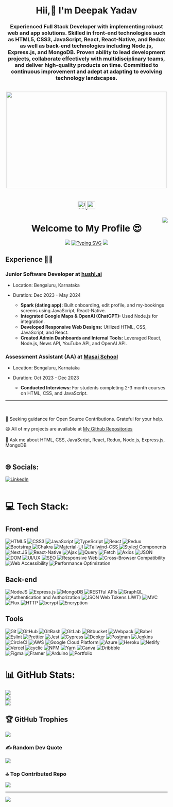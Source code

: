  
                                 
<div align="center">
  <h1  align="center"> Hii,👋 I'm Deepak Yadav </h1>
  
  <h3 align="center"> 
   Experienced Full Stack Developer with implementing robust web and app solutions. Skilled in front-end technologies such as HTML5, CSS3, JavaScript, React, React-Native, and Redux as well as back-end technologies including Node.js, Express.js, and MongoDB. Proven ability to lead development projects, collaborate effectively with multidisciplinary teams, and deliver high-quality products on time. Committed to continuous improvement and adept at adapting to evolving technology landscapes.</h3> <br/> 

  
<img height="300px" width="500px" src="https://media.tenor.com/Ug6cbVA1ZsMAAAAd/developer.gif" />
  
<!--  <img height="150" src="https://camo.githubusercontent.com/62da68eb62b1e5f175f7d1f0191dd89a653d7908feb22d37d4a0ab07365d6791/68747470733a2f2f6d656469612e67697068792e636f6d2f6d656469612f4d3967624264396e6244724f5475314d71782f67697068792e676966"  />  -->
  
</div>

###

<br clear="both">

<div align="center">
  
<!-- <a href="https://drive.google.com/file/d/1UlsGl6B8UjDJqb7q-upB6su6-qqWxmB_/view?usp=sharing" target="_blank">
    <img src="https://img.shields.io/static/v1?message=Resume&logo=data:image/svg+xml;base64,INSERT_LOGO_ENCODED_HERE&label=&color=INSERT_COLOR_HERE&logoColor=INSERT_LOGO_COLOR_HERE&labelColor=&style=for-the-badge" height="25" alt="resume logo"/> -->
  </a>

<!-- <a href="https://deepak-25yadav.github.io/" target="_blank">
    <img src="https://img.shields.io/static/v1?message=Portfolio&logo=data:image/svg+xml;base64,INSERT_LOGO_ENCODED_HERE&label=&color=INSERT_COLOR_HERE&logoColor=INSERT_LOGO_COLOR_HERE&labelColor=&style=for-the-badge" height="25" alt="portfolio logo"/> -->
  </a>
  
  <a href="https://www.linkedin.com/in/deepak0606/" target="_blank">
    <img src="https://img.shields.io/static/v1?message=LinkedIn&logo=linkedin&label=&color=0077B5&logoColor=white&labelColor=&style=for-the-badge" height="25" alt="linkedin logo"/>
  </a>
  <a href="25yadavdeepak@gmail.com">
    <img src="https://img.shields.io/static/v1?message=Gmail&logo=gmail&label=&color=D14836&logoColor=white&labelColor=&style=for-the-badge" height="25" alt="gmail logo"/>
  </a>
  
<!--  <a href="https://wa.me/9140443308" target="_blank">
    <img src="https://img.shields.io/static/v1?message=Whatsapp&logo=whatsapp&label=&color=25D366&logoColor=white&labelColor=&style=for-the-badge" height="25" alt="whatsapp logo"/>
  </a> -->
  
</div>

###

<img align="right" src="https://visitor-badge.laobi.icu/badge?page_id=Sonu-Shettiyar.Sonu-Shettiyar&left_color=darkslategray&left_text=Visitors"  />

###

<h1 align="center">Welcome to My Profile 😍</h1>
<div align="center">
  <img src='https://raw.githubusercontent.com/andreasbm/readme/master/assets/lines/colored.png' />
<a href="https://git.io/typing-svg" padding-top="100px"><img src="https://readme-typing-svg.demolab.com?font=Fira+Code&pause=900&width=435&lines=I+am+Deepak+Yadav....;A+Full-Stack+Web+developer....;Who+Love's+to+code....;Always+curious+to+learn+new+things+!" alt="Typing SVG" /></a>
<img src='https://raw.githubusercontent.com/andreasbm/readme/master/assets/lines/colored.png' />
</div>

<!-- ### -->

##  Experience 👩‍💻
### Junior Software Developer at [hushl.ai](https://www.hushl.ai)
- Location: Bengaluru, Karnataka
- Duration: Dec 2023 - May 2024

    - **Spark (dating app):** Built onboarding, edit profile, and my-bookings screens using JavaScript, React-Native.
    - **Integrated Google Maps & OpenAI (ChatGPT):** Used Node.js for integration.
    - **Developed Responsive Web Designs:** Utilized HTML, CSS, JavaScript, and React.
    - **Created Admin Dashboards and Internal Tools:** Leveraged React, Node.js, News API, YouTube API, and OpenAI API.

### Assessment Assistant (AA) at [Masai School](https://www.masaischool.com)
- Location: Bengaluru, Karnataka
- Duration: Oct 2023 - Dec 2023

    - **Conducted Interviews:** For students completing 2-3 month courses on HTML, CSS, and JavaScript.
***
  <br> <br>
 🌱 Seeking guidance for Open Source Contributions. Grateful for your help.
 
 😄 All of my projects are available at
<a href="https://github.com/Deepak-25yadav?tab=repositories">My Github Repositories</a><br> <br>
 💬 Ask me about HTML, CSS, JavaScript, React, Redux, Node.js, Express.js, MongoDB<br> <br>
 <!--⚡ How to reach me <a href="25yadavdeepak@gmail.com">25yadavdeepak@gmail.com</a> <br/>  <br> -->
  <!--⚡ Mobile/Whats'app No.: +91 9140443308 -->
<!-- <img src='https://raw.githubusercontent.com/andreasbm/readme/master/assets/lines/colored.png' /> -->

</div>


<!-- Below this line having my stats  -->

## 🌐 Socials:
[![LinkedIn](https://img.shields.io/badge/LinkedIn-%230077B5.svg?logo=linkedin&logoColor=white)](https://linkedin.com/in/deepak0606) 
<br/> <br/>
# 💻 Tech Stack:
## Front-end
 ![HTML5](https://img.shields.io/badge/html5-%23E34F26.svg?style=flat&logo=html5&logoColor=white)
 ![CSS3](https://img.shields.io/badge/css3-%231572B6.svg?style=flat&logo=css3&logoColor=white) 
 ![JavaScript](https://img.shields.io/badge/javascript-%23323330.svg?style=flat&logo=javascript&logoColor=%23F7DF1E)
 ![TypeScript](https://img.shields.io/badge/typescript-%23007ACC.svg?style=flat&logo=typescript&logoColor=white) 
 ![React](https://img.shields.io/badge/react-%2320232a.svg?style=flat&logo=react&logoColor=%2361DAFB)
 ![Redux](https://img.shields.io/badge/redux-%23593d88.svg?style=flat&logo=redux&logoColor=white)
 ![Bootstrap](https://img.shields.io/badge/bootstrap-%23563D7C.svg?style=flat&logo=bootstrap&logoColor=white)
 ![Chakra](https://img.shields.io/badge/chakra-%234ED1C5.svg?style=flat&logo=chakraui&logoColor=white)
 ![Material-UI](https://img.shields.io/badge/Material--UI-%230081CB.svg?style=flat&logo=material-ui&logoColor=white)
 ![Tailwind-CSS](https://img.shields.io/badge/Tailwind%20CSS-%23006AFF.svg?style=flat&logo=tailwind-css&logoColor=white)
 ![Styled Components](https://img.shields.io/badge/styled--components-DB7093?style=flat&logo=styled-components&logoColor=white)
 ![Next.JS](https://img.shields.io/badge/Next.js-%23000000.svg?style=flat&logo=next.js&logoColor=white)
 ![React-Native](https://img.shields.io/badge/React%20Native-%2361DAFB.svg?style=flat&logo=react&logoColor=white)
 ![Ajax](https://img.shields.io/badge/Ajax-%23006699.svg?style=flat&logo=ajax&logoColor=white)
 ![jQuery](https://img.shields.io/badge/jQuery-%230769AD.svg?style=flat&logo=jquery&logoColor=white)
 ![Fetch](https://img.shields.io/badge/Fetch-%2361DAFB.svg?style=flat)
 ![Axios](https://img.shields.io/badge/Axios-%2338a169.svg?style=flat&logo=axios&logoColor=white)
 ![JSON](https://img.shields.io/badge/JSON-%23F7DF1E.svg?style=flat&logo=json&logoColor=black)
 ![DOM](https://img.shields.io/badge/DOM-%234285F4.svg?style=flat)
 ![UI/UX](https://img.shields.io/badge/UI%2FUX-%2334D058.svg?style=flat)
 ![SEO](https://img.shields.io/badge/SEO-%23FF5722.svg?style=flat)
 ![Responsive Web](https://img.shields.io/badge/Responsive%20Web%20Design-%23FF9A00.svg?style=flat)
 ![Cross-Browser Compatibility](https://img.shields.io/badge/Cross--Browser%20Compatibility-%23424242.svg?style=flat)
 ![Web Accessibility](https://img.shields.io/badge/Web%20Accessibility-%230080FF.svg?style=flat)
 ![ Performance Optimization](https://img.shields.io/badge/Performance%20Optimization-%237FCAE7.svg?style=flat)
 <!--    ![]()   --> 
 ## Back-end
 ![NodeJS](https://img.shields.io/badge/Node.js-%23339933.svg?style=flat&logo=node.js&logoColor=white)
 ![Express.js](https://img.shields.io/badge/express.js-%23404d59.svg?style=flat&logo=express&logoColor=%2361DAFB)
 ![MongoDB](https://img.shields.io/badge/MongoDB-%234ea94b.svg?style=flat&logo=mongodb&logoColor=white)
 ![RESTful APIs](https://img.shields.io/badge/RESTful%20APIs-%23000000.svg?style=flat)
 ![GraphQL](https://img.shields.io/badge/GraphQL-%23E434AA.svg?style=flat&logo=graphql&logoColor=white)
 ![Authentication and Authorization](https://img.shields.io/badge/Authentication%20%26%20Authorization-%234D0099.svg?style=flat)
 ![JSON Web Tokens (JWT)](https://img.shields.io/badge/JSON%20Web%20Tokens%20(JWT)-%23000000.svg?style=flat)
 ![MVC](https://img.shields.io/badge/MVC-%23007ACC.svg?style=flat)
 ![Flux](https://img.shields.io/badge/Flux-%23FB7299.svg?style=flat)
 ![HTTP](https://img.shields.io/badge/HTTP-%231572B6.svg?style=flat)
 ![bcrypt](https://img.shields.io/badge/bcrypt-%234479A1.svg?style=flat)
 ![Encryption](https://img.shields.io/badge/Encryption-%23336791.svg?style=flat)
## Tools 
 ![Git](https://img.shields.io/badge/Git-%23F05032.svg?style=flat&logo=git&logoColor=white)
 ![GitHub](https://img.shields.io/badge/GitHub-%23181717.svg?style=flat&logo=github&logoColor=white)
 ![GitBash](https://img.shields.io/badge/Git%20Bash-%23F05032.svg?style=flat&logo=git&logoColor=white)
 ![GitLab](https://img.shields.io/badge/GitLab-%23FCA121.svg?style=flat&logo=gitlab&logoColor=white)
 ![Bitbucket](https://img.shields.io/badge/Bitbucket-%230047B3.svg?style=flat&logo=bitbucket&logoColor=white)
 ![Webpack](https://img.shields.io/badge/Webpack-%238DD6F9.svg?style=flat&logo=webpack&logoColor=black)
 ![Babel](https://img.shields.io/badge/Babel-F9DC3e?style=flat&logo=babel&logoColor=black)
 ![Eslint](https://img.shields.io/badge/ESLint-%234B32C3.svg?style=flat&logo=eslint&logoColor=white)
 ![Prettier](https://img.shields.io/badge/Prettier-%23F7B93E.svg?style=flat&logo=prettier&logoColor=black)
 ![Jest](https://img.shields.io/badge/Jest-%23C21325.svg?style=flat&logo=jest&logoColor=white)
 ![Cypress](https://img.shields.io/badge/Cypress-%23333333.svg?style=flat&logo=cypress&logoColor=white)
 ![Dcoker](https://img.shields.io/badge/Docker-%232496ED.svg?style=flat&logo=docker&logoColor=white)
 ![Postman](https://img.shields.io/badge/Postman-FF6C37?style=flat&logo=postman&logoColor=white)
 ![Jenkins](https://img.shields.io/badge/Jenkins-%23D24939.svg?style=flat&logo=jenkins&logoColor=white)
 ![CircleCI](https://img.shields.io/badge/CircleCI-%23161616.svg?style=flat&logo=circleci&)
 ![AWS](https://img.shields.io/badge/AWS-%23232F3E.svg?style=flat&logo=amazon-aws&logoColor=white)
 ![Google Cloud Platform](https://img.shields.io/badge/Google%20Cloud%20Platform-%234285F4.svg?style=flat&logo=google-cloud&logoColor=white)
 ![Azure](https://img.shields.io/badge/Microsoft%20Azure-%230072C6.svg?style=flat&logo=microsoft-azure&logoColor=white)
 ![Heroku](https://img.shields.io/badge/Heroku-%23430098.svg?style=flat&logo=heroku&logoColor=whitehttps://img.shields.io/badge/Heroku-%23430098.svg?style=flat&logo=heroku&logoColor=white)
 ![Netlify](https://img.shields.io/badge/netlify-%23000000.svg?style=flat&logo=netlify&logoColor=#00C7B7)
 ![Vercel](https://img.shields.io/badge/vercel-%23000000.svg?style=flat&logo=vercel&logoColor=white)
 ![cyclic](https://img.shields.io/badge/Cyclic-%238DD6F9.svg?style=flat)
 ![NPM](https://img.shields.io/badge/NPM-%23000000.svg?style=flat&logo=npm&logoColor=white) 
 ![Yarn](https://img.shields.io/badge/Yarn-%232187B6.svg?style=flat&logo=yarn&logoColor=white)
 ![Canva](https://img.shields.io/badge/Canva-%2300C4CC.svg?style=flat&logo=Canva&logoColor=white)
 ![Dribbble](https://img.shields.io/badge/Dribbble-EA4C89?style=flat&logo=dribbble&logoColor=white) 	
 ![Figma](https://img.shields.io/badge/figma-%23F24E1E.svg?style=flat&logo=figma&logoColor=white) 
 ![Framer](https://img.shields.io/badge/Framer-black?style=flat&logo=framer&logoColor=blue)
 ![Arduino](https://img.shields.io/badge/-Arduino-00979D?style=flat&logo=Arduino&logoColor=white) 
 ![Portfolio](https://img.shields.io/badge/Portfolio-%23000000.svg?style=flat&logo=firefox&logoColor=#FF7139) 
 
 
# 📊 GitHub Stats:
![](https://github-readme-stats.vercel.app/api?username=Deepak-25yadav&theme=tokyonight&hide_border=true&include_all_commits=true&count_private=false)<br/>
![](https://github-readme-streak-stats.herokuapp.com/?user=Deepak-25yadav&theme=tokyonight&hide_border=true)<br/>
![](https://github-readme-stats.vercel.app/api/top-langs/?username=Deepak-25yadav&theme=tokyonight&hide_border=true&include_all_commits=true&count_private=false&layout=compact)

## 🏆 GitHub Trophies
![](https://github-profile-trophy.vercel.app/?username=Deepak-25yadav&theme=tokyonight&no-frame=true&no-bg=false&margin-w=4)

### ✍️ Random Dev Quote
![](https://quotes-github-readme.vercel.app/api?type=horizontal&theme=radical)

### 🔝 Top Contributed Repo
![](https://github-contributor-stats.vercel.app/api?username=Deepak-25yadav&limit=5&theme=tokyonight&combine_all_yearly_contributions=true)

---
[![](https://visitcount.itsvg.in/api?id=Deepak-25yadav&icon=5&color=0)](https://visitcount.itsvg.in)

<!-- Proudly created with GPRM ( https://gprm.itsvg.in ) -->

